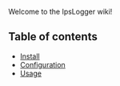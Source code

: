 Welcome to the IpsLogger wiki!

## Table of contents
* [Install](Install)
* [Configuration](Configuration)
* [Usage](Usage)

